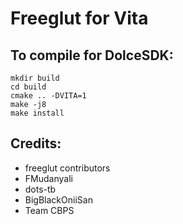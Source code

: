 # Freeglut for Vita

## To compile for DolceSDK:
```
mkdir build
cd build
cmake .. -DVITA=1
make -j8
make install
```

## Credits:
- freeglut contributors
- FMudanyali
- dots-tb
- BigBlackOniiSan
- Team CBPS